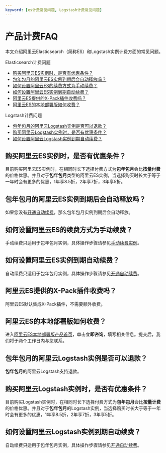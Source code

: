 ```yaml
---
keyword: [es计费常见问题, Logstash计费常见问题]
---
```


# 产品计费FAQ

本文介绍阿里云Elasticsearch（简称ES）和Logstash实例计费方面的常见问题。

Elasticsearch计费问题

-   [购买阿里云ES实例时，是否有优惠条件？](#section_lr4_swi_lry)
-   [包年包月的阿里云ES实例到期后会自动释放吗？](#section_5xk_spq_ywc)
-   [如何设置阿里云ES的续费方式为手动续费？](#section_bod_u20_juv)
-   [如何设置阿里云ES实例到期自动续费？](#section_hg8_cx9_txt)
-   [阿里云ES提供的X-Pack插件收费吗？](#section_7fm_654_8kd)
-   [阿里云ES的本地部署版如何收费？](#section_mb0_pl8_jbe)

Logstash计费问题

-   [包年包月的阿里云Logstash实例是否可以退款？](#section_gf7_e2i_rcq)
-   [购买阿里云Logstash实例时，是否有优惠条件？](#section_9g9_1js_49e)
-   [如何设置阿里云Logstash实例到期自动续费？](#section_gwg_23s_ljk)

## 购买阿里云ES实例时，是否有优惠条件？

目前购买阿里云ES实例时，在相同时长下选择付费方式为**包年包月**会比**按量付费**的价格优惠。并且对于**包年包月**类型的阿里云ES实例，当选择购买时长大于等于一年时会有更多的优惠，1年享8.5折，2年享7折，3年享5折。

## 包年包月的阿里云ES实例到期后会自动释放吗？

如果您没有[开通自动续费](/cn.zh-CN/产品计费/续费/Elasticsearch续费.md)，那么包年包月实例到期后会自动释放。

## 如何设置阿里云ES的续费方式为手动续费？

手动续费只适用于包年包月实例，具体操作步骤请参见[手动续费实例](/cn.zh-CN/产品计费/续费/Elasticsearch续费.md)。

## 如何设置阿里云ES实例到期自动续费？

自动续费只适用于包年包月实例，具体操作步骤请参见[开通自动续费](/cn.zh-CN/产品计费/续费/Elasticsearch续费.md)。

## 阿里云ES提供的X-Pack插件收费吗？

阿里云ES默认集成X-Pack插件，不需要额外收费。

## 阿里云ES的本地部署版如何收费？

进入[阿里云ES本地部署版产品首页](https://www.aliyun.com/activity/bigdata/markets/aliyun/act/espre)，单击**立即咨询**，填写相关信息。提交后，我们将于两个工作日内与您联系。

## 包年包月的阿里云Logstash实例是否可以退款？

**包年包月**的阿里云Logstash支持退款。

## 购买阿里云Logstash实例时，是否有优惠条件？

目前购买Logstash实例时，在相同时长下选择付费方式为**包年包月**会比**按量计费**的价格优惠。并且对于**包年包月**的Logstash实例，当选择购买时长大于等于一年时会有更多的优惠，1年享8.5折，2年享7折，3年享5折。

## 如何设置阿里云Logstash实例到期自动续费？

自动续费只适用于包年包月实例，具体操作步骤请参见[开通自动续费]()。

